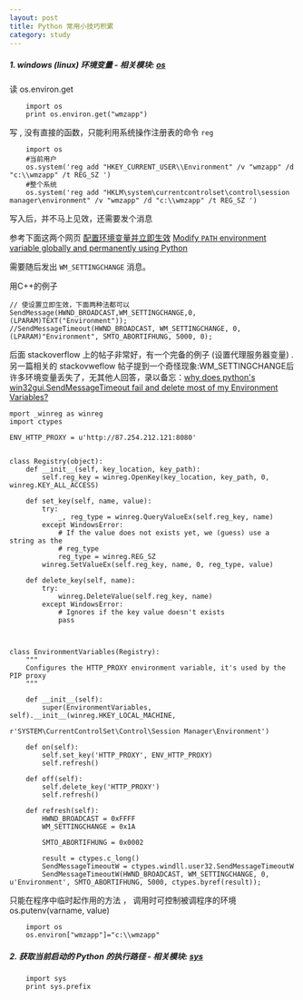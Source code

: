 ```yaml
---
layout: post
title: Python 常用小技巧积累
category: study
---
```



##### 1. windows \(linux\) 环境变量    - 相关模块: [os][] 

读 os.environ.get

        import os
        print os.environ.get("wmzapp")
            
写  , 没有直接的函数，只能利用系统操作注册表的命令 `reg`

        import os
        #当前用户
        os.system('reg add "HKEY_CURRENT_USER\\Environment" /v "wmzapp" /d "c:\\wmzapp" /t REG_SZ ')        
        #整个系统
        os.system('reg add "HKLM\system\currentcontrolset\control\session manager\environment" /v "wmzapp" /d "c:\\wmzapp" /t REG_SZ ')
        

写入后，并不马上见效，还需要发个消息

参考下面这两个网页 [配置环境变量并立即生效](http://www.gxnnsz.com/forum.php?mod=viewthread&tid=13830)   [Modify `PATH` environment variable globally and permanently using Python](http://stackoverflow.com/questions/7914505/modify-path-environment-variable-globally-and-permanently-using-python)

需要随后发出 `WM_SETTINGCHANGE` 消息。

用C++的例子

    // 使设置立即生效，下面两种法都可以
    SendMessage(HWND_BROADCAST,WM_SETTINGCHANGE,0,(LPARAM)TEXT("Environment"));
    //SendMessageTimeout(HWND_BROADCAST, WM_SETTINGCHANGE, 0, (LPARAM)"Environment", SMTO_ABORTIFHUNG, 5000, 0);


后面 stackoverflow 上的帖子非常好，有一个完备的例子 (设置代理服务器变量) . 另一篇相关的 stackovweflow 帖子提到一个奇怪现象:WM_SETTINGCHANGE后许多环境变量丢失了，无其他人回答，录以备忘：[why does python's win32gui.SendMessageTimeout fail and delete most of my Environment Variables?](http://stackoverflow.com/questions/10323300/why-does-pythons-win32gui-sendmessagetimeout-fail-and-delete-most-of-my-environ)

    mport _winreg as winreg
    import ctypes
    
    ENV_HTTP_PROXY = u'http://87.254.212.121:8080'
    
    
    class Registry(object):
        def __init__(self, key_location, key_path):
            self.reg_key = winreg.OpenKey(key_location, key_path, 0, winreg.KEY_ALL_ACCESS)
    
        def set_key(self, name, value):
            try:
                _, reg_type = winreg.QueryValueEx(self.reg_key, name)
            except WindowsError:
                # If the value does not exists yet, we (guess) use a string as the
                # reg_type
                reg_type = winreg.REG_SZ
            winreg.SetValueEx(self.reg_key, name, 0, reg_type, value)
    
        def delete_key(self, name):
            try:
                winreg.DeleteValue(self.reg_key, name)
            except WindowsError:
                # Ignores if the key value doesn't exists
                pass
    
    
    
    class EnvironmentVariables(Registry):
        """
        Configures the HTTP_PROXY environment variable, it's used by the PIP proxy
        """
    
        def __init__(self):
            super(EnvironmentVariables, self).__init__(winreg.HKEY_LOCAL_MACHINE,
                                                       r'SYSTEM\CurrentControlSet\Control\Session Manager\Environment')
    
        def on(self):
            self.set_key('HTTP_PROXY', ENV_HTTP_PROXY)
            self.refresh()
    
        def off(self):
            self.delete_key('HTTP_PROXY')
            self.refresh()
    
        def refresh(self):
            HWND_BROADCAST = 0xFFFF
            WM_SETTINGCHANGE = 0x1A
    
            SMTO_ABORTIFHUNG = 0x0002
    
            result = ctypes.c_long()
            SendMessageTimeoutW = ctypes.windll.user32.SendMessageTimeoutW
            SendMessageTimeoutW(HWND_BROADCAST, WM_SETTINGCHANGE, 0, u'Environment', SMTO_ABORTIFHUNG, 5000, ctypes.byref(result));
        
        
                    



只能在程序中临时起作用的方法 ， 调用时可控制被调程序的环境 os.putenv(varname, value)

        import os
        os.environ["wmzapp"]="c:\\wmzapp"



##### 2. 获取当前启动的 Python 的执行路径    - 相关模块: [sys][] 

        import sys
        print sys.prefix







[os]:http://docs.python.org/release/3.1.5/library/os.html
[sys]:http://docs.python.org/release/3.1.5/library/sys.html
